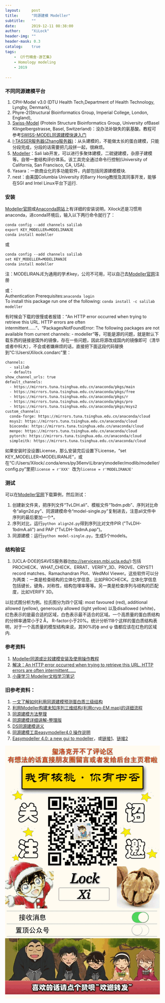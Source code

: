 ```yaml
---
layout:     post
title:      "同源建模 Modeller"
subtitle:   ""
date:       2019-12-11 08:38:00
author:     "XiLock"
header-img: ""
header-mask: 0.3
catalog:    true
tags:
    - 《斤竹精舍·游艺集》
    - Homology modeling
    - 2019

---
```


### 不同同源建模平台
1. CPH-Model v3.0 (DTU Health Tech,Department of Health Technology, Lyngby, Denmark), 
1. Phyre-2(Structural Bioinformatics Group, Imperial College, London, England),
1. [Swiss-Model](https://swissmodel.expasy.org/) (Protein Structure Bioinformatics Group, University ofBasel Klingelbergstrasse, Basel, Switzerland)：没办法补缺失的氨基酸。教程可参考[SWISS-MODEL同源建模快速入门](https://liucheng.name/651/)
1. [I-TASSER服务器(Zhang服务器)](https://seq2fun.dcmb.med.umich.edu//I-TASSER/)：从头建模的，不能做太长的蛋白建模，只能分段完成，分段的话需要把几段拼一起，很麻烦。
1. [Modeller](https://salilab.org/modeller/)：Sali lab开发，可以进行多聚体建模，二硫键建模，杂原子建模等。自带一套结构评价体系。该工具完全通过命令行控制(University of California, San Francisco, CA, USA). 
1. Yasara：一款商业化的多功能软件，内部包括同源建模模块.
1. nest：由美国Columbia University 的Barry Honig教授及其同事开发，能够在SGI and Intel Linux平台下运行.

### 安装
[Modeller官网](https://salilab.org/modeller/10.3/release.html#anaconda)或[Anaconda网站](https://anaconda.org/salilab/modeller)上有详细的安装说明，Xilock还是习惯用anaconda，进conda环境后，输入以下两行命令就行了：

```
conda config --add channels salilab
export KEY_MODELLER=MODELIRANJE
conda install modeller
```
或
```
conda config --add channels salilab
set KEY_MODELLER=MODELIRANJE
conda install modeller
```

注：MODELIRANJE为通用的学术key，公司不可用，可以自己去[Modeller官网](https://salilab.org/modeller/registration.html)注册  

或：  
Authentication Prerequisites:`anaconda login`  
To install this package run one of the following: `conda install -c salilab modeller`

有时候会下载的很慢或者报错：“An HTTP error occurred when trying to retrieve this URL. HTTP errors are often intermittent......”、“PackagesNotFoundError: The following packages are not available from current channels: - modeller”等，可能是源的问题，就是默认下载东西的链接是国外的镜像，存在一些问题，因此将源改成国内的镜像即可（清华或者中科大），不会或者嫌麻烦的话，直接把下面这段代码替换到“C:\Users\Xilock\.condarc”里：
```
channels:
  - salilab
  - defaults
show_channel_urls: true
default_channels:
  - https://mirrors.tuna.tsinghua.edu.cn/anaconda/pkgs/main
  - https://mirrors.tuna.tsinghua.edu.cn/anaconda/pkgs/free
  - https://mirrors.tuna.tsinghua.edu.cn/anaconda/pkgs/r
  - https://mirrors.tuna.tsinghua.edu.cn/anaconda/pkgs/pro
  - https://mirrors.tuna.tsinghua.edu.cn/anaconda/pkgs/msys2
custom_channels:
  conda-forge: https://mirrors.tuna.tsinghua.edu.cn/anaconda/cloud
  msys2: https://mirrors.tuna.tsinghua.edu.cn/anaconda/cloud
  bioconda: https://mirrors.tuna.tsinghua.edu.cn/anaconda/cloud
  menpo: https://mirrors.tuna.tsinghua.edu.cn/anaconda/cloud
  pytorch: https://mirrors.tuna.tsinghua.edu.cn/anaconda/cloud
  simpleitk: https://mirrors.tuna.tsinghua.edu.cn/anaconda/cloud
```

如果安装时没设置License，那么安装完后设置下License，“set KEY_MODELLER=MODELIRANJE”，或在“C:/Users/Xilock/.conda/envs/py36env\Library\modeller/modlib/modeller/config.py”里把`license = r'XXX' `改为`license = r'MODELIRANJE' `

### 测试
可以在[Modeller官网](https://salilab.org/modeller/tutorial/basic-example.zip)下载算例，然后测试：
1. 创建新文件夹，把序列文件“TvLDH.ali”、模板文件“1bdm.pdb”、序列对比命令“align2d.py”、同源建模命令“model-single.py”复制进去，注意ali文件中序列的最后要加一个*。
2. 序列对比，运行`python align2d.py`得到序列比对文件PIR ("TvLDH-1bdmA.ali") and PAP ("TvLDH-1bdmA.pap")。
3. 同源建模：运行`python model-single.py`，生成5个models。

### 结构验证
1. [UCLA-DOE的SAVES服务器(http://servicesn.mbi.ucla.edu/):包括PROCHECK、WHAT_CHECK、ERRAT、VERIFY_3D、PROVE、CRYST1 record matches、Ramachandran Plot、WedMol Viewer。这些软件可以分为两类：一类是检查结构的立体化学信息，比如PROCHECK。立体化学信息包括键长，键角，对称性，结构包埋率等等。另一类是检查序列与结构的匹配度，比如VERIFY 3D。

以拉式图分析为例。拉氏图分为四个区域: most favoured (red), additional allowed (yellow), generously allowed (light yellow) 以及disallowed (white)，红色表示的是最合适的区域，白色表示最不适合的区域。一个高质量的蛋白质结构的分辨率通常小于2 Å， R-factor小于20%。统计分析118个这样的蛋白质结构表明，对于一个高质量的模型结构来说，其90%的ϕ and ψ 值都应该在红色的区域内.

### 参考资料
1. [Modeller同源或比较建模安装及使用操作教程](https://zhuanlan.zhihu.com/p/474560886)
1. [解决：An HTTP error occurred when trying to retrieve this URL. HTTP errors are often intermittent......](https://blog.csdn.net/gyyu32g/article/details/104611322)
1. [小康学习 Modeller文档学习笔记](https://kangsgo.cn/p/modeller%E6%96%87%E6%A1%A3%E5%AD%A6%E4%B9%A0%E7%AC%94%E8%AE%B0/)

### 旧参考资料：
1. [一文了解如何利用同源建模预测蛋白质三级结构](https://zhuanlan.zhihu.com/p/32600515)
1. [利用Modeller构建未知序列三维结构(利用cryo-EM map)的详细流程](http://www.voidcn.com/article/p-hqxzmafj-bkr.html)
1. [同源建模方法整理](https://zhuanlan.zhihu.com/p/45041082)
1. [同源建模详细讲解-整理版](https://wenku.baidu.com/view/8c836b34915f804d2b16c158.html)
1. [DS同源建模讲义](https://wenku.baidu.com/view/32fdae53daef5ef7ba0d3cca.html)
1. [同源建模工具easymodeller4.0 操作说明](https://wenku.baidu.com/view/2d00e4220b1c59eef8c7b46b.html)
1. [Easymodeller 4.0: a new gui to modeller](/attachment/EasyModeller4.0_A_new_gui_to_MODELLER.pdf)，或[链接1](http://modellergui.blogspot.com/)、[链接2](http://modellergui.blogspot.com/2012/07/easymodeller-40-new-gui-to-modeller.html)

![](/img/wc-tail.GIF)
